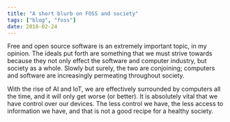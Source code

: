 ```yaml
---
title: "A short blurb on FOSS and society"
tags: ["blog", "foss"]
date: 2018-02-24
---
```


Free and open source software is an extremely important topic, in my opinion.
The ideals put forth are something that we must strive towards because they not
only effect the software and computer industry, but society as a whole.  Slowly
but surely, the two are conjoining; computers and software are increasingly
permeating throughout society.

With the rise of AI and IoT, we are effectively surrounded by computers all the
time, and it will only get worse (or better).  It is absolutely vital that we
have control over our devices. The less control we have, the less access to
information we have, and that is not a good recipe for a healthy society.

